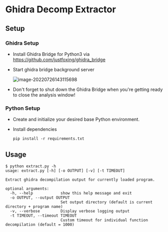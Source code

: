 # Ghidra Decomp Extractor





## Setup

### Ghidra Setup

* Install Ghidra Bridge for Python3 via https://github.com/justfoxing/ghidra_bridge

* Start ghidra bridge background server

  ![image-20220726143115698](/Users/dinobytes/dev/ghidra_tools/extract_decomps/assets/image-20220726143115698.png)

* Don't forget to shut down the Ghidra Bridge when you're getting ready to close the analysis window!

  

### Python Setup

* Create and initialize your desired base Python environment.

* Install dependencies

  ```
  pip install -r requirements.txt
  ```



## Usage

```k
$ python extract.py -h
usage: extract.py [-h] [-o OUTPUT] [-v] [-t TIMEOUT]

Extract ghidra decompilation output for currently loaded program.

optional arguments:
  -h, --help            show this help message and exit
  -o OUTPUT, --output OUTPUT
                        Set output directory (default is current directory + program name)
  -v, --verbose         Display verbose logging output
  -t TIMEOUT, --timeout TIMEOUT
                        Custom timeout for individual function decompilation (default = 1000)
```